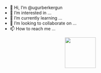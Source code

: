 - 👋 Hi, I’m @ugurberkergun
- 👀 I’m interested in ...
- 🌱 I’m currently learning ...
- 💞️ I’m looking to collaborate on ...
- 📫 How to reach me ...

<div id="header" align="center">
  <img src="https://media.giphy.com/media/l0HlNaQ6gWfllcjDO/giphy.gif" width="100"/>
</div>
<!---
ugurberkergun/ugurberkergun is a ✨ special ✨ repository because its `README.md` (this file) appears on your GitHub profile.
You can click the Preview link to take a look at your changes.
--->
